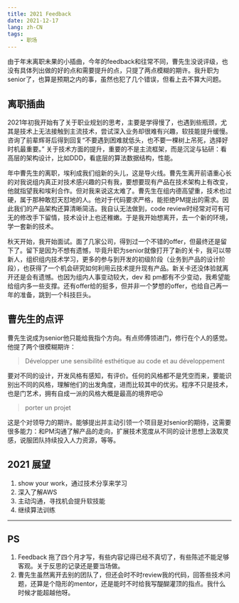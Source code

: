 ```yaml
---
title: 2021 Feedback
date: 2021-12-17
lang: zh-CN
tags: 
	- 职场
---
```


由于年末离职未果的小插曲，今年的feedback和往常不同，曹先生没说评级，也没有具体列出做的好的点和需要提升的点，只提了两点模糊的期许。我升职为senior了，也算是预期之内的事，虽然也犯了几个错误，但看上去不算大问题。

## 离职插曲

2021年初我开始有了关于职业规划的思考，主要是学得慢了，也遇到些瓶颈，尤其是技术上无法接触到主流技术，尝试深入业务却很难有兴趣，软技能提升缓慢。咨询了前辈辉哥后得到回复“不要遇到困难就低头，也不要一棵树上吊死，选择好时机最重要。” 关于技术方面的提升，重要的不是主流框架，而是沉淀与钻研：看高层的架构设计，比如DDD，看底层的算法数据结构，性能。

年中曹先生的离职，埃利成我们组新的头儿，这是导火线。曹先生离开前语重心长的对我说组内真正对技术感兴趣的只有我，要想要现有产品在技术架构上有改变，他就指望我和埃利合作。但对我来说这太难了。曹先生在组内德高望重，技术也过硬，属于那种敢怼天怼地的人。他对于代码要求严格，能拒绝PM提出的需求。因此我们的产品架构还算清晰简洁。我自认无法做到，code review时经常对可有可无的修改手下留情，技术设计上也还稚嫩。于是我开始想离开，去一个新的环境，学一套新的技术。

秋天开始，我开始面试。面了几家公司，得到过一个不错的offer，但最终还是留下了。留下是因为不想有遗憾，毕竟升职为senior就像打开了新的关卡，我可以带新人，组织组内技术学习，更多的参与到开发的初级阶段（业务到产品的设计阶段），也获得了一个机会研究如何利用云技术提升现有产品。新关卡还没体验就离开还是会有遗憾。也因为组内人事变动较大，dev 和 pm都有不少变动，我希望能给组内多一些支撑。还有offer给的挺多，但并非一个梦想的offer，也给自己再一年的准备，跳到一个科技巨头。

## 曹先生的点评

曹先生说成为senior他只能给我指个方向。有点师傅领进门，修行在个人的感觉。他提了两个很模糊期许：

> Développer une sensibilité esthétique au code et au développement

要对不同的设计，开发风格有感知，有评价。任何的风格都不是凭空而来，要能识别出不同的风格，理解他们的出发角度，进而比较其中的优劣。程序不只是技术，也是门艺术，拥有自成一派的风格大概是最高的境界吧😛

> porter un projet

这是个对领导力的期许。能够提出并主动引领一个项目是对senior的期待，这需要很多能力：和PM沟通了解产品的走向，扩展技术宽度从不同的设计思想上汲取灵感，说服团队持续投入人力资源，等等。

## 2021 展望

1. show your work，通过技术分享来学习
2. 深入了解AWS
3. 主动沟通，寻找机会提升软技能
4. 继续算法训练

------
## PS
1. Feedback 拖了四个月才写，有些内容记得已经不真切了，有些陈述不能足够客观。关于反思的记录还是要当场做。
2. 曹先生虽然离开去别的团队了，但还会时不时review我的代码，回答些技术问题，还算是个隐形的mentor，还是能时不时给我写醍醐灌顶的指点。我什么时候才能超越他呀。